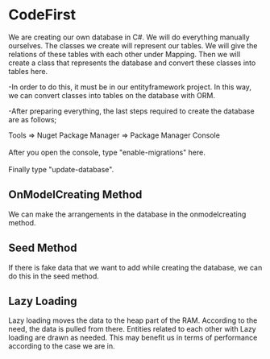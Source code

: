 # CodeFirst
We are creating our own database in C#. We will do everything manually ourselves. The classes we create will represent our tables. We will give the relations of these tables with each other under Mapping. Then we will create a class that represents the database and convert these classes into tables here.

-In order to do this, it must be in our entityframework project. In this way, we can convert classes into tables on the database with ORM.

-After preparing everything, the last steps required to create the database are as follows;

Tools => Nuget Package Manager => Package Manager Console </br> </br>
After you open the console, type "enable-migrations" here. </br> </br>
Finally type "update-database".

## OnModelCreating Method

We can make the arrangements in the database in the onmodelcreating method.

## Seed Method

If there is fake data that we want to add while creating the database, we can do this in the seed method.

## Lazy Loading

Lazy loading moves the data to the heap part of the RAM. According to the need, the data is pulled from there. Entities related to each other with Lazy loading are drawn as needed. This may benefit us in terms of performance according to the case we are in.
